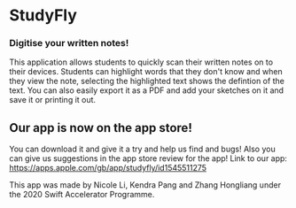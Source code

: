 # StudyFly

### Digitise your written notes!

This application allows students to quickly scan their written notes on to their devices.
Students can highlight words that they don't know and when they view the note, selecting the highlighted text shows the defintion of the text.
You can also easily export it as a PDF and add your sketches on it and save it or printing it out.

## Our app is now on the app store!
You can download it and give it a try and help us find and bugs!
Also you can give us suggestions in the app store review for the app!
Link to our app: https://apps.apple.com/gb/app/studyfly/id1545511275

This app was made by Nicole Li, Kendra Pang and Zhang Hongliang under the 2020 Swift Accelerator Programme.
